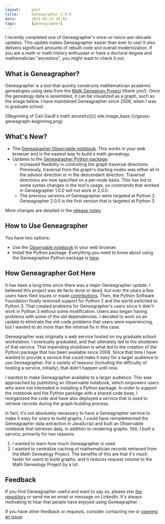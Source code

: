 ```yaml
---
layout:     post
title:      Geneagrapher 2.0.0
date:       2023-05-25 16:03
tags:       [geneagrapher]
---
```


I recently completed one of Geneagrapher's once-or-twice-per-decade
updates. This update makes Geneagrapher easier than ever to use! It
also delivers significant amounts of rebuilt code and overall
modernization. If you are a math or math history enthusiast or have a
doctoral degree and mathematician "ancestors", you might want to check
it out.

## What is Geneagrapher?
Geneagrapher is a tool that quickly constructs mathematician academic
genealogies using data from the [Math Genealogy
Project](https://www.mathgenealogy.org/) (thank you!). Once the
genealogy data is assembled, it can be visualized as a graph, such as
the image below. I have maintained Geneagrapher since 2006, when I was
in graduate school.

![Beginning of Carl Gauß's math ancestry]({{ site.image_base }}/gauss-geneagraph-beginning.png)

## What's New?
- The [Geneagrapher Observable
  notebook](https://observablehq.com/@davidalber/geneagrapher). This
  works in your web browser and is the easiest way to build a math
  genealogy.
- Updates to the [Geneagrapher Python
  package](https://github.com/davidalber/geneagrapher):
  - Increased flexibility in controlling the graph traversal
    directions. Previously, traversal from the graph's starting nodes
    was either all in the advisor direction or in the descendant
    direction. Traversal directions are now specified on a per-node
    basis. This has led to some syntax changes in the tool's usage, so
    commands that worked in Geneagrapher 1.0.0 will not work in 2.0.0.
  - The previous versions of Geneagrapher were targeted at
    Python 2. Geneagrapher 2.0.0 is the first version that is targeted
    at Python 3.

More changes are detailed in the [release
notes](https://github.com/davidalber/geneagrapher/releases/tag/v2.0.0).

## How to Use Geneagrapher
You have two options:
- Use the [Observable
  notebook](https://observablehq.com/@davidalber/geneagrapher) in your
  web browser.
- Install the Python package. Everything you need to know about using
  the Geneagrapher Python package is
  [here](https://github.com/davidalber/geneagrapher).
  
## How Geneagrapher Got Here
It has been a long time since there was a major Geneagrapher update. I
believed this project was de facto done or dead, but over the years a
few users have filed issues or made
[contributions](https://github.com/davidalber/geneagrapher/graphs/contributors). Then,
the Python Software Foundation finally removed support for Python 2
and the world switched to Python 3. That created problems for
Geneagrapher's users since it didn't work in Python 3 without some
modification. Users also began having problems with some of the old
dependencies. I decided to work on an update to eliminate the old-code
problems that users were experiencing, but I wanted to do more than
the minimal fix in this case.

Geneagrapher was originally a web service hosted on my graduate school
workstation. I eventually graduated, and that ultimately led to the
shutdown of that service. That impending shutdown is what led to the
creation of the Python package that has been available
since 2008. Since that time I have wanted to provide a service that
could make it easy for a larger audience to use Geneagrapher. For a
variety of reasons (including the difficulty of hosting a service,
initially), that didn't happen until now.

I wanted to make Geneagrapher available to a larger audience. This was
approached by publishing an Observable notebook, which empowers users
who were not interested in installing a Python package. In order to
support the notebook and the Python package with a shared code base, I
reorganized the code and have also deployed a service that is used to
retrieve records during the graph-building process.

In fact, it's not absolutely necessary to have a Geneagrapher service
to make it easy for users to build graphs. I could have reimplemented
the Geneagrapher data extraction in JavaScript and built an Observable
notebook that retrieves data, in addition to rendering graphs. Still,
I built a service, primarily for two reasons:

1. I wanted to learn how much Geneagrapher is used.
2. I wanted to centralize caching of mathematician records retrieved
   from the Math Genealogy Project. The benefits of this are that it's
   much faster for users to build graphs, and it reduces request
   volume to the Math Genealogy Project by a lot.

## Feedback
If you find Geneagrapher useful and want to say so, please star [the
repository](https://github.com/davidalber/geneagrapher) or send me an
email or message on LinkedIn. It's always motivating to hear that
people have enjoyed using Geneagrapher.

If you have other feedback or requests, consider contacting me or
[opening an
issue](https://github.com/davidalber/geneagrapher/issues/new).
